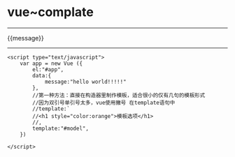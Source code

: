 <!DOCTYPE html>
<html lang="en">
<head>
    <meta charset="UTF-8">
    <script type="text/javascript" src="Vue.js"></script>
    <title>制作模板</title>
</head>
<body>
    <h1>vue~complate</h1>
    <hr>
    <div id="app">
       {{message}}
    </div>
    <hr>
    <!--第二种方法：在标签里建立模板使用挂载法的好处是适合长语句，可以直接复制粘贴-->
    <!--
        <template id="demo2">
        <h2 style="color:blue">模板选项</h2>
         </template>
    <hr>
    -->
    <!--第三种方法：用script标签，好处是可以在script标签里通过src引入外部模板-->
    <script type="x-template" id="model">
        <h1 style="color:orange">Model</h1>
    </script>

    <script type="text/javascript">
        var app = new Vue ({
            el:"#app",
            data:{
                message:"hello world!!!!!"
            },
            //第一种方法：直接在构造器里制作模板，适合很小的仅有几句的模板形式
            //因为双引号单引号太多，vue使用撇号 在template语句中
            //template:`  
            //<h1 style="color:orange">模板选项</h1>
            //,
            template:"#model",
        })
            
    </script>
</body>
</html>
